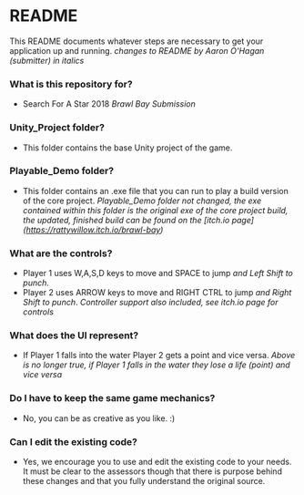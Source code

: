 # README #

This README documents whatever steps are necessary to get your application up and running.
*changes to README by Aaron O'Hagan (submitter) in italics*
### What is this repository for? ###

* Search For A Star 2018
*Brawl Bay Submission*
### Unity_Project folder? ###

* This folder contains the base Unity project of the game.

### Playable_Demo folder? ###

* This folder contains an .exe file that you can run to play a build version of the core project.
*Playable_Demo folder not changed, the exe contained within this folder is the original exe of the core project build,
the updated, finished build can be found on the [itch.io page] (https://rattywillow.itch.io/brawl-bay)*
### What are the controls? ###

* Player 1 uses W,A,S,D keys to move and SPACE to jump *and Left Shift to punch*.
* Player 2 uses ARROW keys to move and RIGHT CTRL to jump *and Right Shift to punch*.
*Controller support also included, see itch.io page for controls*

### What does the UI represent? ###

* If Player 1 falls into the water Player 2 gets a point and vice versa.
*Above is no longer true, if Player 1 falls in the water they lose a life (point) and vice versa*

### Do I have to keep the same game mechanics? ###

* No, you can be as creative as you like. :)

### Can I edit the existing code? ###

* Yes, we encourage you to use and edit the existing code to your needs. It must be clear to the assessors though that there is purpose behind these changes and that you fully understand the original source.
